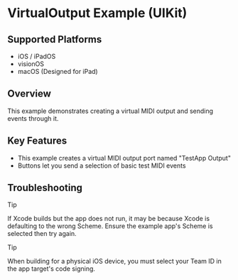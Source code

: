 # VirtualOutput Example (UIKit)

## Supported Platforms

- iOS / iPadOS
- visionOS
- macOS (Designed for iPad)

## Overview

This example demonstrates creating a virtual MIDI output and sending events through it.

## Key Features

- This example creates a virtual MIDI output port named "TestApp Output"
- Buttons let you send a selection of basic test MIDI events

## Troubleshooting

> [!TIP]
> 
> If Xcode builds but the app does not run, it may be because Xcode is defaulting to the wrong Scheme. Ensure the example app's Scheme is selected then try again.

> [!TIP]
> 
> When building for a physical iOS device, you must select your Team ID in the app target's code signing.
